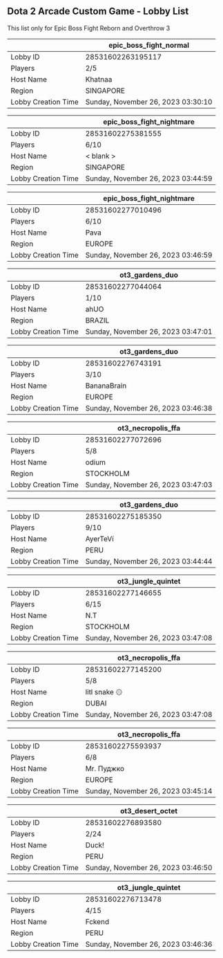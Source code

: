 ## Dota 2 Arcade Custom Game - Lobby List

This list only for Epic Boss Fight Reborn and Overthrow 3

|  | epic_boss_fight_normal |
| ------ | ------ |
| Lobby ID | 28531602263195117 |
| Players | 2/5 |
| Host Name | Khatnaa |
| Region | SINGAPORE |
| Lobby Creation Time | Sunday, November 26, 2023 03:30:10 |


|  | epic_boss_fight_nightmare |
| ------ | ------ |
| Lobby ID | 28531602275381555 |
| Players | 6/10 |
| Host Name | < blank > |
| Region | SINGAPORE |
| Lobby Creation Time | Sunday, November 26, 2023 03:44:59 |


|  | epic_boss_fight_nightmare |
| ------ | ------ |
| Lobby ID | 28531602277010496 |
| Players | 6/10 |
| Host Name | Pava |
| Region | EUROPE |
| Lobby Creation Time | Sunday, November 26, 2023 03:46:59 |


|  | ot3_gardens_duo |
| ------ | ------ |
| Lobby ID | 28531602277044064 |
| Players | 1/10 |
| Host Name | ahUO |
| Region | BRAZIL |
| Lobby Creation Time | Sunday, November 26, 2023 03:47:01 |


|  | ot3_gardens_duo |
| ------ | ------ |
| Lobby ID | 28531602276743191 |
| Players | 3/10 |
| Host Name | BananaBrain |
| Region | EUROPE |
| Lobby Creation Time | Sunday, November 26, 2023 03:46:38 |


|  | ot3_necropolis_ffa |
| ------ | ------ |
| Lobby ID | 28531602277072696 |
| Players | 5/8 |
| Host Name | odium |
| Region | STOCKHOLM |
| Lobby Creation Time | Sunday, November 26, 2023 03:47:03 |


|  | ot3_gardens_duo |
| ------ | ------ |
| Lobby ID | 28531602275185350 |
| Players | 9/10 |
| Host Name | AyerTeVí |
| Region | PERU |
| Lobby Creation Time | Sunday, November 26, 2023 03:44:44 |


|  | ot3_jungle_quintet |
| ------ | ------ |
| Lobby ID | 28531602277146655 |
| Players | 6/15 |
| Host Name | N.T |
| Region | STOCKHOLM |
| Lobby Creation Time | Sunday, November 26, 2023 03:47:08 |


|  | ot3_necropolis_ffa |
| ------ | ------ |
| Lobby ID | 28531602277145200 |
| Players | 5/8 |
| Host Name | litl snake ۞ |
| Region | DUBAI |
| Lobby Creation Time | Sunday, November 26, 2023 03:47:08 |


|  | ot3_necropolis_ffa |
| ------ | ------ |
| Lobby ID | 28531602275593937 |
| Players | 6/8 |
| Host Name | Mr. Пуджко |
| Region | EUROPE |
| Lobby Creation Time | Sunday, November 26, 2023 03:45:14 |


|  | ot3_desert_octet |
| ------ | ------ |
| Lobby ID | 28531602276893580 |
| Players | 2/24 |
| Host Name | Duck! |
| Region | PERU |
| Lobby Creation Time | Sunday, November 26, 2023 03:46:50 |


|  | ot3_jungle_quintet |
| ------ | ------ |
| Lobby ID | 28531602276713478 |
| Players | 4/15 |
| Host Name | Fckend |
| Region | PERU |
| Lobby Creation Time | Sunday, November 26, 2023 03:46:36 |



